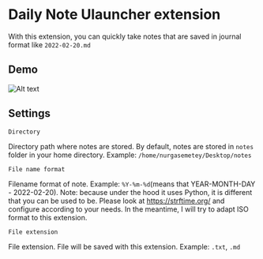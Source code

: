 # Daily Note Ulauncher extension

With this extension, you can quickly take notes that are saved in journal format like `2022-02-20.md`

## Demo
![Alt text](images/demo.gif)

## Settings

`Directory`

Directory path where notes are stored. By default, notes are stored in `notes` folder in your home directory. Example: `/home/nurgasemetey/Desktop/notes`

`File name format`

Filename format of note. Example: `%Y-%m-%d`(means that YEAR-MONTH-DAY - 2022-02-20). Note: because under the hood it uses Python, it is different that you can be used to be. Please look at https://strftime.org/ and configure according to your needs. In the meantime, I will try to adapt ISO format to this extension.

`File extension`

File extension. File will be saved with this extension. Example: `.txt`, `.md`